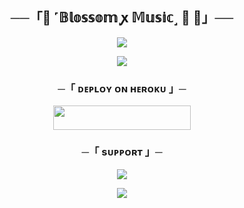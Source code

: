 <h2 align="center">
    ──「🌸 ˹𝔹𝕝𝕠𝕤𝕤𝕠𝕞 ꭙ 𝕄𝕦𝕤𝕚𝕔˼ 🫧 🌸」──
</h2>

<p align="center">
  <img src="https://graph.org/file/b0825ba6490d2aa6a6afd.jpg">
</p>



<p align="center">
  <img src="https://telegra.ph/file/36be820a8775f0bfc773e.jpg">
</p>

<h3 align="center">
    ─「 ᴅᴇᴩʟᴏʏ ᴏɴ ʜᴇʀᴏᴋᴜ 」─
</h3>

<p align="center"><a href="https://dashboard.heroku.com/new?template=https://github.com/PRADHAN474/OXYMUSIC"> <img src="https://img.shields.io/badge/Deploy%20On%20Heroku-black?style=for-the-badge&logo=heroku" width="220" height="38.45"/></a></p>


<h3 align="center">
    ─「 sᴜᴩᴩᴏʀᴛ 」─
</h3>

<p align="center">
<a href="https://telegram.me/BWANDARLOK"><img src="https://img.shields.io/badge/-Support%20Group-blue.svg?style=for-the-badge&logo=Telegram"></a>
</p>

<p align="center">
<a href="https://telegram.me/™°‌ 🫧 🇴 🇽 𝐘 𝐆 𝐄 𝐍"><img src="https://img.shields.io/badge/-Support%20Channel-blue.svg?style=for-the-badge&logo=Telegram"></a>
</p>
</b>
